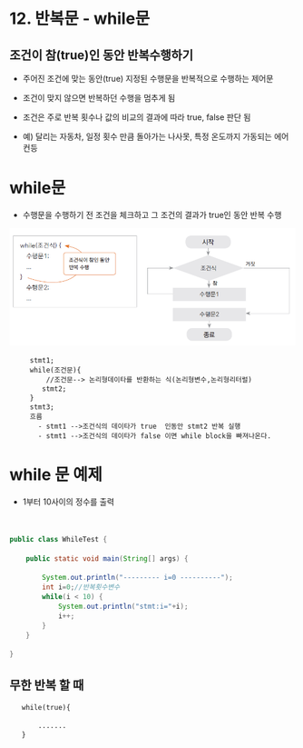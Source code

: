 # 12. 반복문 - while문

## 조건이 참(true)인 동안 반복수행하기

- 주어진 조건에 맞는 동안(true) 지정된 수행문을 반복적으로 수행하는 제어문

- 조건이 맞지 않으면 반복하던 수행을 멈추게 됨

- 조건은 주로 반복 횟수나 값의 비교의 결과에 따라 true, false 판단 됨

- 예) 달리는 자동차, 일정 횟수 만큼 돌아가는 나사못, 특정 온도까지 가동되는 에어컨등


# while문
 
- 수행문을 수행하기 전 조건을 체크하고 그 조건의 결과가 true인 동안 반복 수행

![while](./image/while.png)



		 stmt1;
		 while(조건문){
			 //조건문--> 논리형데이타를 반환하는 식(논리형변수,논리형리터럴) 
			stmt2;
		 }
		 stmt3;
		 흐름  
		   - stmt1 -->조건식의 데이타가 true  인동안 stmt2 반복 실행
		   - stmt1 -->조건식의 데이타가 false 이면 while block을 빠져나온다. 





# while 문 예제

- 1부터 10사이의 정수를 출력

```java


public class WhileTest {

	public static void main(String[] args) {

		System.out.println("--------- i=0 ----------");
		int i=0;//반복횟수변수
		while(i < 10) {
			System.out.println("stmt:i="+i);
			i++;
		}
	}

}
```

## 무한 반복 할 때

``` 
   while(true){

       .......
   }
```



